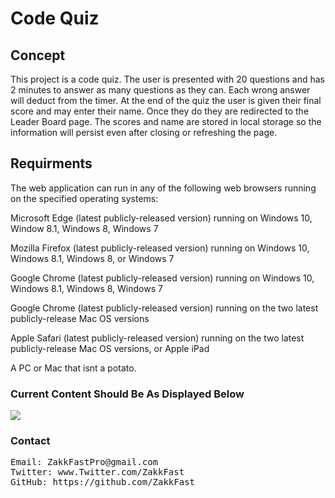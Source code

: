 # Code Quiz


## Concept
This project is a code quiz. The user is presented with 20 questions and has 2 minutes to answer as many questions as they can. Each wrong answer will deduct from the timer. At the end of the quiz the user is given their final score and may enter their name. Once they do they are redirected to the Leader Board page. The scores and name are stored in local storage so the information will persist even after closing or refreshing the page.

## Requirments
The web application can run in any of the following web browsers running on the specified operating systems:

Microsoft Edge (latest publicly-released version) running on Windows 10, Window 8.1, Windows 8, Windows 7

Mozilla Firefox (latest publicly-released version) running on Windows 10, Windows 8.1, Windows 8, or Windows 7

Google Chrome (latest publicly-released version) running on Windows 10, Windows 8.1, Windows 8, Windows 7

Google Chrome (latest publicly-released version) running on the two latest publicly-release Mac OS versions

Apple Safari (latest publicly-released version) running on the two latest publicly-release Mac OS versions, or Apple iPad

A PC or Mac that isnt a potato.

### Current Content Should Be As Displayed Below
<img src='assets/images/codingquiz.gif'>


### Contact
<pre>
Email: ZakkFastPro@gmail.com
Twitter: www.Twitter.com/ZakkFast
GitHub: https://github.com/ZakkFast
</pre>
